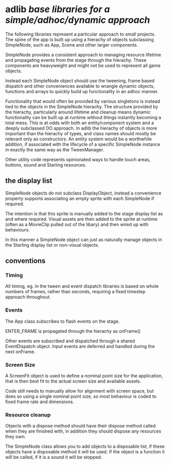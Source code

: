 # adlib _base libraries for a simple/adhoc/dynamic approach_

The following libraries represent a particular approach to small projects. The spine of the app is built up using a hierachy of objects subclassing SimpleNode, such as App, Scene and other larger components.

SimpleNode provides a consistent approach to managing resource lifetime and propagating events from the stage through the hierachy. These components are heavyweight and might not be used to represent all game objects.

Instead each SimpleNode object should use the tweening, frame based dispatch and other conveniences available to wrangle dynamic objects, functions and arrays to quickly build up functionality in an adhoc manner.

Functionality that would often be provided by various singletons is instead tied to the objects in the SimpleNode hierachy. The structure provided by the hierachy, particularly around lifetime and cleanup means dynamic functionality can be built up at runtime without things instantly becoming a total mess. This is at odds with both an entity/component system and a deeply subclassed OO approach. In adlib the hierachy of objects is more important than the hierachy of types, and class names should mostly be relevant only as constructors. An entity system would be a worthwhile addition, if associated with the lifecycle of a specific SimpleNode instance in exactly the same way as the TweenManager.

Other utility code represents opinionated ways to handle touch areas, buttons, sound and Starling resources. 

## the display list

SimpleNode objects do not subclass DisplayObject, instead a convenience property supports associating an empty sprite with each SimpleNode if required.

The intention is that this sprite is manually added to the stage display list as and where required. Visual assets are then added to the sprite at runtime (often as a MovieClip pulled out of the libary) and then wired up with behaviours.

In this manner a SimpleNode object can just as naturally manage objects in the Starling display list or non-visual objects.

## conventions

### Timing

All timing, eg. in the tween and event dispatch libraries is based on whole numbers of frames, rather than seconds, requiring a fixed timestep approach throughout.

### Events

The App class subscribes to flash events on the stage.

ENTER_FRAME is propagated through the hierachy as onFrame()

Other events are subscribed and dispatched through a shared EventDispatch object. Input events are deferred and handled during the next onFrame.

### Screen Size

A ScreenFit object is used to define a nominal point size for the application, that is then best fit to the actual screen size and available assets.

Code still needs to manually allow for alignment with screen space, but does so using a single nominal point size, so most behaviour is coded to fixed frame rate and dimensions.

### Resource cleanup

Objects with a dispose method should have their dispose method called when they are finished with, in addition they should dispose any resources they own.

The SimpleNode class allows you to add objects to a disposable list, if these objects have a disposable method it will be used. If the object is a function it will be called, if it is a sound it will be stopped.